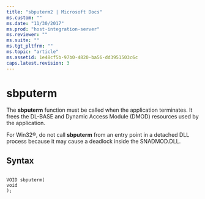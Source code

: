 ```yaml
---
title: "sbputerm2 | Microsoft Docs"
ms.custom: ""
ms.date: "11/30/2017"
ms.prod: "host-integration-server"
ms.reviewer: ""
ms.suite: ""
ms.tgt_pltfrm: ""
ms.topic: "article"
ms.assetid: 1e48cf5b-97b0-4820-ba56-dd3951503c6c
caps.latest.revision: 3
---
```

# sbputerm
The **sbputerm** function must be called when the application terminates. It frees the DL-BASE and Dynamic Access Module (DMOD) resources used by the application.  
  
 For Win32®, do not call **sbputerm** from an entry point in a detached DLL process because it may cause a deadlock inside the SNADMOD.DLL.  
  
## Syntax  
  
```  
  
VOID sbputerm(  
void  
);      
```